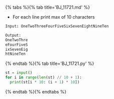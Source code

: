 {% tabs %}{% tab title='BJ_11721.md' %}

* For each line print max of 10 characters

```txt
Input: OneTwoThreeFourFiveSixSevenEightNineTen

Output:
OneTwoThre
eFourFiveS
ixSevenEig
htNineTen
```

{% endtab %}{% tab title='BJ_11721.py' %}

```py
st = input()
for i in range(len(st) // 10 + 1):
  print(st[i * 10: (i + 1) * 10])
```

{% endtab %}{% endtabs %}
